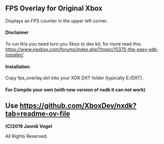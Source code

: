 ## FPS Overlay for Original Xbox

Displays an FPS counter in the upper left corner.

#### Disclaimer

To run this you need turn you Xbox to dev kit, for more read this: https://www.ogxbox.com/forums/index.php?/topic/15375-the-easy-xdk-installer/

#### Installation

Copy fps_overlay.dxt into your XDK DXT folder (typically E:/DXT).

#### For Compile your own (with new version of nxdk it can not work) 

Use https://github.com/XboxDev/nxdk?tab=readme-ov-file
---

**(C)2019 Jannik Vogel**

All Rights Reserved.
